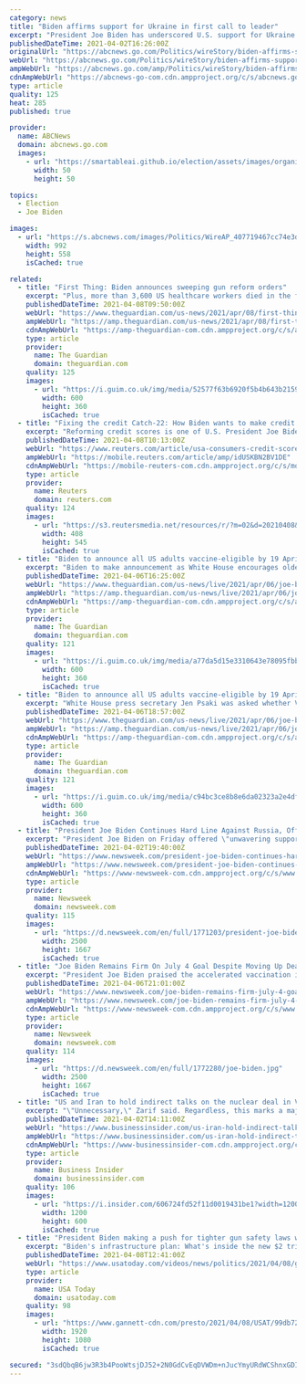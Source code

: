 ```yaml
---
category: news
title: "Biden affirms support for Ukraine in first call to leader"
excerpt: "President Joe Biden has underscored U.S. support for Ukraine in his first call to that country's leader President Joe Biden underscored U.S. support for Ukraine on Friday in his first call to that ..."
publishedDateTime: 2021-04-02T16:26:00Z
originalUrl: "https://abcnews.go.com/Politics/wireStory/biden-affirms-support-ukraine-call-leader-76837011"
webUrl: "https://abcnews.go.com/Politics/wireStory/biden-affirms-support-ukraine-call-leader-76837011"
ampWebUrl: "https://abcnews.go.com/amp/Politics/wireStory/biden-affirms-support-ukraine-call-leader-76837011"
cdnAmpWebUrl: "https://abcnews-go-com.cdn.ampproject.org/c/s/abcnews.go.com/amp/Politics/wireStory/biden-affirms-support-ukraine-call-leader-76837011"
type: article
quality: 125
heat: 285
published: true

provider:
  name: ABCNews
  domain: abcnews.go.com
  images:
    - url: "https://smartableai.github.io/election/assets/images/organizations/abcnews.go.com-50x50.jpg"
      width: 50
      height: 50

topics:
  - Election
  - Joe Biden

images:
  - url: "https://s.abcnews.com/images/Politics/WireAP_407719467cc74e3dac8c0f95498cfa84_16x9_992.jpg"
    width: 992
    height: 558
    isCached: true

related:
  - title: "First Thing: Biden announces sweeping gun reform orders"
    excerpt: "Plus, more than 3,600 US healthcare workers died in the first year of the Covid pandemic Joe Biden speaking in the State Dining Room of the White House after the killing of 10 people in a Colorado supermarket in late March. Photograph: Getty Images Last ..."
    publishedDateTime: 2021-04-08T09:50:00Z
    webUrl: "https://www.theguardian.com/us-news/2021/apr/08/first-thing-biden-announces-sweeping-gun-reform-orders"
    ampWebUrl: "https://amp.theguardian.com/us-news/2021/apr/08/first-thing-biden-announces-sweeping-gun-reform-orders"
    cdnAmpWebUrl: "https://amp-theguardian-com.cdn.ampproject.org/c/s/amp.theguardian.com/us-news/2021/apr/08/first-thing-biden-announces-sweeping-gun-reform-orders"
    type: article
    provider:
      name: The Guardian
      domain: theguardian.com
    quality: 125
    images:
      - url: "https://i.guim.co.uk/img/media/52577f63b6920f5b4b643b2159c2d9e2b93ec6fc/0_260_4000_2401/master/4000.jpg?width=300&quality=45&auto=format&fit=max&dpr=2&s=dc0ce429f90291119ff6f21174f3fcde"
        width: 600
        height: 360
        isCached: true
  - title: "Fixing the credit Catch-22: How Biden wants to make credit scores fairer"
    excerpt: "Reforming credit scores is one of U.S. President Joe Biden’s many priorities as he tries to repair the financial wreckage caused by the coronavirus pandemic, which disproportionately harmed minorities, women and low-income workers, according to ..."
    publishedDateTime: 2021-04-08T10:13:00Z
    webUrl: "https://www.reuters.com/article/usa-consumers-credit-scores/fixing-the-credit-catch-22-how-biden-wants-to-make-credit-scores-fairer-idUSL1N2LT061"
    ampWebUrl: "https://mobile.reuters.com/article/amp/idUSKBN2BV1DE"
    cdnAmpWebUrl: "https://mobile-reuters-com.cdn.ampproject.org/c/s/mobile.reuters.com/article/amp/idUSKBN2BV1DE"
    type: article
    provider:
      name: Reuters
      domain: reuters.com
    quality: 124
    images:
      - url: "https://s3.reutersmedia.net/resources/r/?m=02&d=20210408&t=2&i=1557701412&w=&fh=545px&fw=&ll=&pl=&sq=&r=LYNXMPEH370ML"
        width: 408
        height: 545
        isCached: true
  - title: "Biden to announce all US adults vaccine-eligible by 19 April – US politics live"
    excerpt: "Biden to make announcement as White House encourages older Americans to get vaccinated as quickly as possible – follow all the day’s US politics news"
    publishedDateTime: 2021-04-06T16:25:00Z
    webUrl: "https://www.theguardian.com/us-news/live/2021/apr/06/joe-biden-coronavirus-covid-vaccine-us-politics-live-latest?page=with:block-606c74338f08611d06d8d7ca"
    ampWebUrl: "https://amp.theguardian.com/us-news/live/2021/apr/06/joe-biden-coronavirus-covid-vaccine-us-politics-live-latest"
    cdnAmpWebUrl: "https://amp-theguardian-com.cdn.ampproject.org/c/s/amp.theguardian.com/us-news/live/2021/apr/06/joe-biden-coronavirus-covid-vaccine-us-politics-live-latest"
    type: article
    provider:
      name: The Guardian
      domain: theguardian.com
    quality: 121
    images:
      - url: "https://i.guim.co.uk/img/media/a77da5d15e3310643e78095fbbf0dbe303834a43/0_99_5307_3184/master/5307.jpg?width=300&quality=45&auto=format&fit=max&dpr=2&s=2fd62229786e5cf0c86525e5fbceff2f"
        width: 600
        height: 360
        isCached: true
  - title: "Biden to announce all US adults vaccine-eligible by 19 April – US politics live"
    excerpt: "White House press secretary Jen Psaki was asked whether Vladimir Putin has confirmed his attendance to Joe Biden’s climate summit later this month. Bloomberg News reported today that the Russian president is making plans to attend the virtual summit."
    publishedDateTime: 2021-04-06T18:57:00Z
    webUrl: "https://www.theguardian.com/us-news/live/2021/apr/06/joe-biden-coronavirus-covid-vaccine-us-politics-live-latest?page=with:block-606c8a0b8f08098d4e05651c"
    ampWebUrl: "https://amp.theguardian.com/us-news/live/2021/apr/06/joe-biden-coronavirus-covid-vaccine-us-politics-live-latest"
    cdnAmpWebUrl: "https://amp-theguardian-com.cdn.ampproject.org/c/s/amp.theguardian.com/us-news/live/2021/apr/06/joe-biden-coronavirus-covid-vaccine-us-politics-live-latest"
    type: article
    provider:
      name: The Guardian
      domain: theguardian.com
    quality: 121
    images:
      - url: "https://i.guim.co.uk/img/media/c94bc3ce8b8e6da02323a2e4df87408b1e0c4f6c/0_158_4652_2792/master/4652.jpg?width=300&quality=45&auto=format&fit=max&dpr=2&s=c6c7b6781ad3305d641682f77ca4ad21"
        width: 600
        height: 360
        isCached: true
  - title: "President Joe Biden Continues Hard Line Against Russia, Offers Ukraine 'Unwavering Support'"
    excerpt: "President Joe Biden on Friday offered \"unwavering support\" to Ukraine and reiterated his strong stance against Russian aggression amid reports of Russian actions near the Ukrainian border. After the president's Friday call with Ukrainian President Volodymyr Zelenskiy,"
    publishedDateTime: 2021-04-02T19:40:00Z
    webUrl: "https://www.newsweek.com/president-joe-biden-continues-hard-line-against-russia-offers-ukraine-unwavering-support-1580775"
    ampWebUrl: "https://www.newsweek.com/president-joe-biden-continues-hard-line-against-russia-offers-ukraine-unwavering-support-1580775?amp=1"
    cdnAmpWebUrl: "https://www-newsweek-com.cdn.ampproject.org/c/s/www.newsweek.com/president-joe-biden-continues-hard-line-against-russia-offers-ukraine-unwavering-support-1580775?amp=1"
    type: article
    provider:
      name: Newsweek
      domain: newsweek.com
    quality: 115
    images:
      - url: "https://d.newsweek.com/en/full/1771203/president-joe-biden.jpg"
        width: 2500
        height: 1667
        isCached: true
  - title: "Joe Biden Remains Firm On July 4 Goal Despite Moving Up Deadline For Adult COVID Vaccinations"
    excerpt: "President Joe Biden praised the accelerated vaccination in the United States — where a record four million shots were administered in a single day on Saturday— but his administration hasn't backed off his goal of having enough people vaccinated for an ..."
    publishedDateTime: 2021-04-06T21:01:00Z
    webUrl: "https://www.newsweek.com/joe-biden-remains-firm-july-4-goal-despite-moving-deadline-adult-covid-vaccinations-1581473"
    ampWebUrl: "https://www.newsweek.com/joe-biden-remains-firm-july-4-goal-despite-moving-deadline-adult-covid-vaccinations-1581473?amp=1"
    cdnAmpWebUrl: "https://www-newsweek-com.cdn.ampproject.org/c/s/www.newsweek.com/joe-biden-remains-firm-july-4-goal-despite-moving-deadline-adult-covid-vaccinations-1581473?amp=1"
    type: article
    provider:
      name: Newsweek
      domain: newsweek.com
    quality: 114
    images:
      - url: "https://d.newsweek.com/en/full/1772280/joe-biden.jpg"
        width: 2500
        height: 1667
        isCached: true
  - title: "US and Iran to hold indirect talks on the nuclear deal in Vienna, a first step toward a major goal for Biden"
    excerpt: "\"Unnecessary,\" Zarif said. Regardless, this marks a major step toward one of President Joe Biden's top foreign policy goals. The talks in Vienna are set to begin on Tuesday."
    publishedDateTime: 2021-04-02T14:11:00Z
    webUrl: "https://www.businessinsider.com/us-iran-hold-indirect-talks-nuclear-deal-vienna-biden-goal-2021-4"
    ampWebUrl: "https://www.businessinsider.com/us-iran-hold-indirect-talks-nuclear-deal-vienna-biden-goal-2021-4?amp"
    cdnAmpWebUrl: "https://www-businessinsider-com.cdn.ampproject.org/c/s/www.businessinsider.com/us-iran-hold-indirect-talks-nuclear-deal-vienna-biden-goal-2021-4?amp"
    type: article
    provider:
      name: Business Insider
      domain: businessinsider.com
    quality: 106
    images:
      - url: "https://i.insider.com/606724fd52f11d0019431be1?width=1200&format=jpeg"
        width: 1200
        height: 600
        isCached: true
  - title: "President Biden making a push for tighter gun safety laws with new executive actions"
    excerpt: "Biden's infrastructure plan: What's inside the new $2 trillion bill?"
    publishedDateTime: 2021-04-08T12:41:00Z
    webUrl: "https://www.usatoday.com/videos/news/politics/2021/04/08/ghost-guns-among-items-targeted-new-presidential-executive-actions/7137513002/"
    type: article
    provider:
      name: USA Today
      domain: usatoday.com
    quality: 98
    images:
      - url: "https://www.gannett-cdn.com/presto/2021/04/08/USAT/99db72df-f487-4d46-9179-1bbabff8f383-VPC_BIDEN_GUN_CONTROL_DESK_THUMB.jpg?quality=10"
        width: 1920
        height: 1080
        isCached: true

secured: "3sdQbqB6jw3R3b4PooWtsjDJ52+2N0GdCvEqDVWDm+nJucYmyURdWCShnxGDI3QV8g+Mk3UrcStj8/pI31Ru+ZQeyrysO945ZL3d+2i8uK0cH4Y8SW+J79jyT7UIP+j/kIKIG1hCfKB0Dbn/dZj54WxDpRefQQT4pE5oxP7g3xsyJHPPDYlfPChcTyJoYoYBe15mIiBTQjKwOq9m7tenHlJkJykLwdKsu6uAMgf34SLI0NumsCfjgnsz1+LW6V6E9YK7vkBfyhc60lnHF3V/AC4wIWz+T5NKXKJ0y2+zTBsyG4Ue3fmc75Z/Mwve9acrknlCkVS2tMzoX8Vs6UUXY7qH/0kgVGT0lOCPjK2qizU=;Soavc2eDLy2E/Bfpk4oekQ=="
---
```


